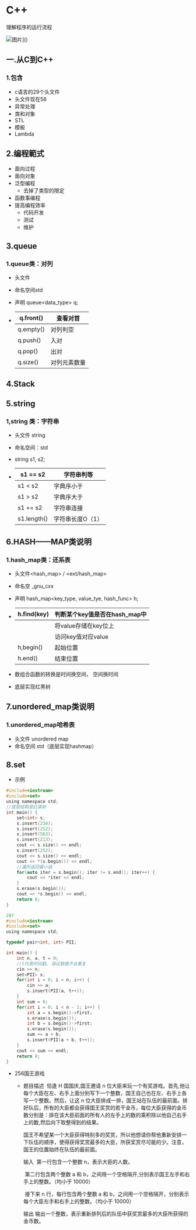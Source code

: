 # C++

理解程序的运行流程

![图片](https://static.dingtalk.com/media/lALPGo_k8XshscHNBHLNB1I_1874_1138.png_620x10000q90g.jpg?auth_bizType=IM&auth_bizEntity=%7B%22cid%22%3A%228145301367%22%2C%22msgId%22%3A%224676817925879%22%7D&bizType=im&open_id=366609415)]()

## 一.从C到C++

### 1.包含

* c语言的29个头文件
* 头文件现在58
* 异常处理
* 类和对象
* STL
* 模板
* Lambda

## 2.编程範式

* 面向过程
* 面向对象
* 泛型编程
  * 去掉了类型的限定
* 函数事编程
* 提高编程效率
  * 代码开发
  * 测试
  * 维护

## 3.queue

### 1.queue类：对列

* 头文件

* 命名空间std

* 声明 queue<data_type> q;

* | q.front() | 查看对首   |
  | --------- | ------ |
  | q.empty() | 对列判空   |
  | q.push()  | 入对     |
  | q.pop()   | 出对     |
  | q.size()  | 对列元素数量 |

## 4.Stack



## 5.string

### 1,string 类：字符串

* 头文件 string

* 命名空间：std

* string s1, s2;

* | s1 == s2    | 字符串判等     |
  | ----------- | --------- |
  | s1 < s2     | 字典序小于     |
  | s1 > s2     | 字典序大于     |
  | s1 += s2    | 字符串连接     |
  | s1.length() | 字符串长度O（1） |

## 6.HASH——MAP类说明

### 1.hash_map类：还系表

* 头文件<hash_map> / <ext/hash_map>

* 命名空 _gnu_cxx

* 声明 hash_map<key_type, value_tye, hash_func> h;

* | h.find(key) | 判断某个key值是否在hash_map中 |
  | ----------- | -------------------- |
  |             | 将value存储在key位上       |
  |             | 访问key值对应value        |
  | h,begin()   | 起始位置                 |
  | h.end()     | 结束位置                 |

* 数组合函数的转换是时间换空间， 空间换时间

* 底层实现红黑树

## 7.unordered_map类说明

### 1.unordered_map哈希表

* 头文件 unordered map
* 命名空间 std（底层实现hashmap）


## 8.set

* 示例

~~~ c
#include<iostream>
#include<set>
using namespace std;
//底层结构是红黑树
int main() {
    set<int> s;
    s.insert(234);
    s.insert(252);
    s.insert(563);
    s.insert(213);
    cout << s.size() << endl;
    s.insert(252);
    cout << s.size() << endl;
    cout << *(s.begin()) << endl;
    //遍历返回最小值
    for(auto iter = s.begin(); iter != s.end(); iter++) {
        cout << *iter << endl;
    }
    s.erase(s.begin());
    cout << *s.begin() << endl;
    return 0;
}

~~~



~~~ c
287
#include<iostream>
#include<set>
using namespace std;

typedef pair<int, int> PII;

int main() {
    int n, a, t = 0;
    //t代表时间戳, 保证数据不会重复
    cin >> n;
    set<PII> s;
    for(int i = 0; i < n; i++) {
        cin >> a;
        s.insert(PII(a, t++));
    }
    int sum = 0;
    for(int i = 0; i < n - 1; i++) {
        int a = s.begin()->first;
        s.erase(s.begin());
        int b = s.begin()->first;
        s.erase(s.begin());
        sum += a + b;
        s.insert(PII(a + b, t++));
    }
    cout << sum << endl;
    return 0;
}

~~~

* 256国王游戏

  * 题目描述
    ​ 恰逢 H 国国庆,国王邀请 n 位大臣来玩一个有奖游戏。首先,他让每个大臣在左、右手上面分别写下一个整数，国王自己也在左、右手上各写一个整数。然后，让这 n 位大臣排成一排，国王站在队伍的最前面。排好队后，所有的大臣都会获得国王奖赏的若干金币，每位大臣获得的金币数分别是：排在该大臣前面的所有人的左手上的数的乘积除以他自己右手上的数,然后向下取整得到的结果。

    ​ 国王不希望某一个大臣获得特别多的奖赏，所以他想请你帮他重新安排一下队伍的顺序，使得获得奖赏最多的大臣，所获奖赏尽可能的少。注意，国王的位置始终在队伍的最前面。

    输入
    ​ 第一行包含一个整数 n，表示大臣的人数。

    ​ 第二行包含两个整数 a 和 b，之间用一个空格隔开,分别表示国王左手和右手上的整数。（均小于 10000）

    ​ 接下来 n 行，每行包含两个整数 a 和 b，之间用一个空格隔开，分别表示每个大臣左手和右手上的整数。（均小于 10000）

    输出
    ​ 输出一个整数，表示重新排列后的队伍中获奖赏最多的大臣所获得的金币数。


![]()